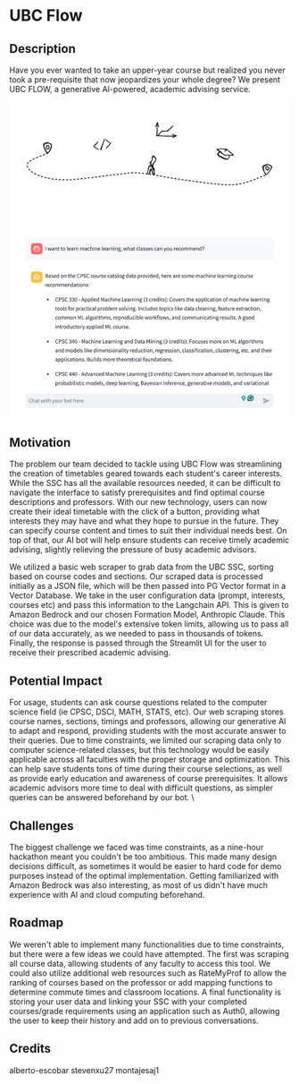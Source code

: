 # UBC Flow

## Description

Have you ever wanted to take an upper-year course but realized you never took a pre-requisite that now jeopardizes your whole degree? We present UBC FLOW, a generative AI-powered, academic advising service.

<p align="center">
<img src="yes.png" width="500" />
</p>

## Motivation

The problem our team decided to tackle using UBC Flow was streamlining the creation of timetables geared towards each student's career interests. While the SSC has all the available resources needed, it can be difficult to navigate the interface to satisfy prerequisites and find optimal course descriptions and professors. With our new technology, users can now create their ideal timetable with the click of a button, providing what interests they may have and what they hope to pursue in the future. They can specify course content and times to suit their individual needs best. On top of that, our AI bot will help ensure students can receive timely academic advising, slightly relieving the pressure of busy academic advisors. 

We utilized a basic web scraper to grab data from the UBC SSC, sorting based on course codes and sections. Our scraped data is processed initially as a JSON file, which will be then passed into PG Vector format in a Vector Database. We take in the user configuration data (prompt, interests, courses etc) and pass this information to the Langchain API. This is given to Amazon Bedrock and our chosen Formation Model, Anthropic Claude. This choice was due to the model's extensive token limits, allowing us to pass all of our data accurately, as we needed to pass in thousands of tokens. Finally, the response is passed through the Streamlit UI for the user to receive their prescribed academic advising. 

## Potential Impact

For usage, students can ask course questions related to the computer science field (ie CPSC, DSCI, MATH, STATS, etc). Our web scraping stores course names, sections, timings and professors, allowing our generative AI to adapt and respond, providing students with the most accurate answer to their queries. Due to time constraints, we limited our scraping data only to computer science-related classes, but this technology would be easily applicable across all faculties with the proper storage and optimization. This can help save students tons of time during their course selections, as well as provide early education and awareness of course prerequisites. It allows academic advisors more time to deal with difficult questions, as simpler queries can be answered beforehand by our bot. \\

## Challenges

The biggest challenge we faced was time constraints, as a nine-hour hackathon meant you couldn't be too ambitious. This made many design decisions difficult, as sometimes it would be easier to hard code for demo purposes instead of the optimal implementation. Getting familiarized with Amazon Bedrock was also interesting, as most of us didn't have much experience with AI and cloud computing beforehand. 

## Roadmap

We weren't able to implement many functionalities due to time constraints, but there were a few ideas we could have attempted. The first was scraping all course data, allowing students of any faculty to access this tool. We could also utilize additional web resources such as RateMyProf to allow the ranking of courses based on the professor or add mapping functions to determine commute times and classroom locations. A final functionality is storing your user data and linking your SSC with your completed courses/grade requirements using an application such as Auth0, allowing the user to keep their history and add on to previous conversations. 

## Credits

alberto-escobar
stevenxu27
montajesaj1
